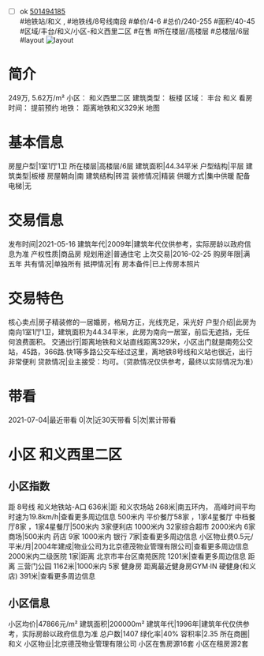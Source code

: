 - [ ] ok [501494185](https://bj.5i5j.com/ershoufang/501494185.html)  
 #地铁站/和义 ,  #地铁线/8号线南段
#单价/4-6 #总价/240-255 #面积/40-45   #区域/丰台/和义/小区-和义西里二区 #在售 #所在楼层/高楼层 #总楼层/6层 #layout 
![layout](http://image2a.5i5j.com/bdir/layout/b8e20d839af74dc8b08608b63db10e63.jpg_P5.jpg) 
# 简介 
 249万,  5.62万/m² 
小区： 和义西里二区
建筑类型： 板楼
区域： 丰台 和义
看房时间： 提前预约
地铁： 距离地铁和义329米 地图
# 基本信息 
 房屋户型|1室1厅1卫
所在楼层|高楼层/6层
建筑面积|44.34平米
户型结构|平层
建筑类型|板楼
房屋朝向|南
建筑结构|砖混
装修情况|精装
供暖方式|集中供暖
配备电梯|无
# 交易信息 
 发布时间|2021-05-16
建筑年代|2009年|建筑年代仅供参考，实际房龄以政府信息为准
产权性质|商品房
规划用途|普通住宅
上次交易|2016-02-25
购房年限|满五年
共有情况|单独所有
抵押情况|有
房本备件|已上传房本照片
# 交易特色 
 核心卖点|房子精装修的一居婚房，格局方正，光线充足，采光好
户型介绍|此房为南向1室1厅1卫，建筑面积为44.34平米，此房为南向一居室，前后无遮挡，无任何浪费面积。
交通出行|距离地铁和义站直线距离329米，小区出门就是南苑公交站，45路，366路.快1等多路公交车经过这里，离地铁8号线和义站也很近，出行非常便利
贷款情况|业主接受：均可。（贷款情况仅供参考，最终以实际情况为准）
# 带看 
 2021-07-04|最近带看	 0|次|近30天带看	 5|次|累计带看
# 小区 和义西里二区
## 小区指数 
 距 8号线 和义地铁站-A口 636米|距 和义农场站 268米|南五环内， 高峰时间平均时速为19.8km/h|查看更多周边信息
500米内 平价餐厅58家 ，1家4星餐厅
中档餐厅8家 ，1家4星餐厅|500米内 3家便利店
1000米内 32家综合超市
2000米内 6家商场|500米内 药店 9家
1000米内 银行 7家|查看更多周边信息
小区物业费0.5元/平米/月|2004年建成|物业公司为北京德茂物业管理有限公司|查看更多周边信息
2000米内二级医院 1家|距离 北京市丰台区南苑医院  1201米|查看更多周边信息
距离 三营门公园 1162米|1000米内 5家 健身房
距离最近健身房GYM·IN 硬健身(和义店) 391米|查看更多周边信息
## 小区信息 
 小区均价|47866元/m²
建筑面积|200000m²
建筑年代|1996年|建筑年代仅供参考，实际房龄以政府信息为准
总户数|1407
绿化率|40%
容积率|2.35
所在商圈|和义
小区物业|北京德茂物业管理有限公司
小区在售房源16套
小区在租房源2套
